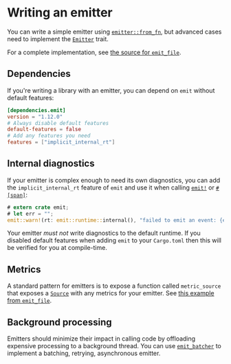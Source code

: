 # Writing an emitter

You can write a simple emitter using [`emitter::from_fn`](https://docs.rs/emit/1.12.0/emit/emitter/fn.from_fn.html), but advanced cases need to implement the [`Emitter`](https://docs.rs/emit/1.12.0/emit/trait.Emitter.html) trait.

For a complete implementation, see [the source for `emit_file`](https://github.com/emit-rs/emit/blob/main/emitter/file/src/lib.rs).

## Dependencies

If you're writing a library with an emitter, you can depend on `emit` without default features:

```toml
[dependencies.emit]
version = "1.12.0"
# Always disable default features
default-features = false
# Add any features you need
features = ["implicit_internal_rt"]
```

## Internal diagnostics

If your emitter is complex enough to need its own diagnostics, you can add the `implicit_internal_rt` feature of `emit` and use it when calling [`emit!`](https://docs.rs/emit/1.12.0/emit/macro.emit.html) or [`#[span]`](https://docs.rs/emit/1.12.0/emit/attr.span.html):

```rust
# extern crate emit;
# let err = "";
emit::warn!(rt: emit::runtime::internal(), "failed to emit an event: {err}");
```

Your emitter _must not_ write diagnostics to the default runtime. If you disabled default features when adding `emit` to your `Cargo.toml` then this will be verified for you at compile-time.

## Metrics

A standard pattern for emitters is to expose a function called `metric_source` that exposes a [`Source`](https://docs.rs/emit/1.12.0/emit/metric/source/trait.Source.html) with any metrics for your emitter. See [this example from `emit_file`](https://docs.rs/emit_file/1.12.0/emit_file/struct.FileSet.html#method.metric_source).

## Background processing

Emitters should minimize their impact in calling code by offloading expensive processing to a background thread. You can use [`emit_batcher`](https://docs.rs/emit_batcher/1.12.0/emit_batcher/index.html) to implement a batching, retrying, asynchronous emitter.
